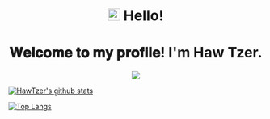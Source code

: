 <h1 align="center">
  <a target="_blank">
    <img src="https://github.com/JayantGoel001/JayantGoel001/blob/master/GIF/Handshake.gif" width="24px" style="max-width:100%;">
  </a>
  Hello!
</h1>

<h1 align="center">𝐖𝐞𝐥𝐜𝐨𝐦𝐞 𝐭𝐨 𝐦𝐲 𝐩𝐫𝐨𝐟𝐢𝐥𝐞! I'm Haw Tzer.</h1>

<p align="center">
  <img src="https://tenor.com/view/genshin-impact-genshin-meme-yoimiya-yoimyiagenshin-gif-24007637" />
</p>

[![HawTzer's github stats](https://github-readme-stats.vercel.app/api?username=hawtzer&show_icons=true&theme=synthwave&count_private=true&include_all_commits=true)]()

[![Top Langs](https://github-readme-stats.vercel.app/api/top-langs/?username=hawtzer&show_icons=true&langs_count=8&count_private=true&theme=synthwave)]()
